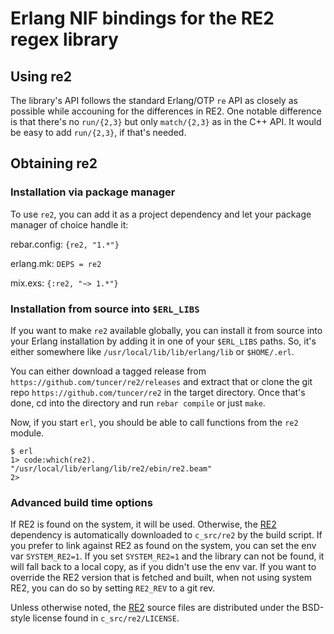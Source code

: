 # Erlang NIF bindings for the RE2 regex library

## Using re2

The library's API follows the standard Erlang/OTP `re` API as closely as possible
while accouning for the differences in RE2. One notable difference is that
there's no `run/{2,3}` but only `match/{2,3}` as in the C++ API. It would
be easy to add `run/{2,3}`, if that's needed.

## Obtaining re2

### Installation via package manager

To use `re2`, you can add it as a project dependency and let your
package manager of choice handle it:

rebar.config: `{re2, "1.*"}`

erlang.mk: `DEPS = re2`

mix.exs: `{:re2, "~> 1.*"}`

### Installation from source into `$ERL_LIBS`

If you want to make `re2` available globally, you can install it from source
into your Erlang installation by adding it in one of your `$ERL_LIBS` paths.
So, it's either somewhere like `/usr/local/lib/lib/erlang/lib` or `$HOME/.erl`.

You can either download a tagged release from
`https://github.com/tuncer/re2/releases` and extract that or clone the git
repo `https://github.com/tuncer/re2` in the target directory. Once that's
done, cd into the directory and run `rebar compile` or just `make`.

Now, if you start `erl`, you should be able to call functions from the
`re2` module.

```
$ erl
1> code:which(re2).
"/usr/local/lib/erlang/lib/re2/ebin/re2.beam"
2>
```
### Advanced build time options

If RE2 is found on the system, it will be used. Otherwise, the
[RE2](https://github.com/google/re2) dependency is automatically downloaded to
`c_src/re2` by the build script. If you prefer to link against RE2 as found on
the system, you can set the env var `SYSTEM_RE2=1`. If you set `SYSTEM_RE2=1` and
the library can not be found, it will fall back to a local copy, as if you
didn't use the env var. If you want to override the RE2 version that is fetched
and built, when not using system RE2, you can do so by setting `RE2_REV` to a
git rev.

Unless otherwise noted, the [RE2](https://github.com/google/re2) source files
are distributed under the BSD-style license found in `c_src/re2/LICENSE`.
